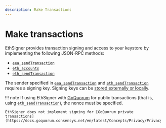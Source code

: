 ```yaml
---
description: Make Transactions
---
```


# Make transactions

EthSigner provides transaction signing and access to your keystore by implementing the following
JSON-RPC methods:

* [`eea_sendTransaction`](../../Reference/API-Methods.md#eea_sendtransaction)
* [`eth_accounts`](../../Reference/API-Methods.md#eth_accounts)
* [`eth_sendTransaction`](../../Reference/API-Methods.md#eth_sendtransaction)

The sender specified in [`eea_sendTransaction`](../../Reference/API-Methods.md#eea_sendtransaction)
and [`eth_sendTransaction`](../../Reference/API-Methods.md#eth_sendtransaction)
requires a signing key. Signing keys can be [stored externally or locally](../../Concepts/Overview.md).

!!! note
    If using EthSigner with [GoQuorum](https://docs.goquorum.consensys.net) for public transactions
    (that is, using [`eth_sendTransaction`](../../Reference/API-Methods.md#eth_sendtransaction)),
    the nonce must be specified.

    EthSigner does not implement signing for [GoQuorum private transactions](https://docs.goquorum.consensys.net/en/latest/Concepts/Privacy/Privacy/).
